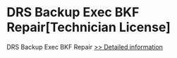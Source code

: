 # DRS Backup Exec BKF Repair[Technician License]
DRS Backup Exec BKF Repair
[>> Detailed information](https://secure.shareit.com/shareit/product.html?productid=301005463&affiliateid=200057808)